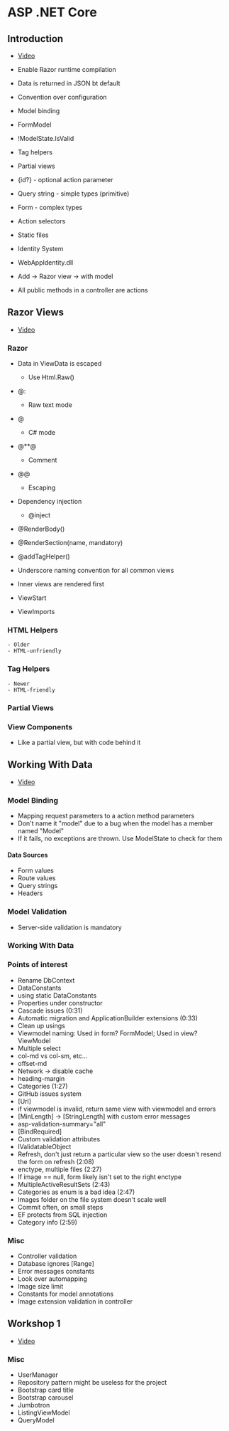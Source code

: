 # ASP .NET Core

## Introduction
- [Video](https://www.youtube.com/watch?v=pcQ-FpGxkTY)

- Enable Razor runtime compilation
- Data is returned in JSON bt default
- Convention over configuration
- Model binding
- FormModel
- !ModelState.IsValid
- Tag helpers
- Partial views
- {id?} - optional action parameter
- Query string - simple types (primitive)
- Form - complex types
- Action selectors
- Static files
- Identity System
- WebAppIdentity.dll
- Add -> Razor view -> with model
- All public methods in a controller are actions

## Razor Views
- [Video](https://www.youtube.com/watch?v=GgF9FO648oM)

### Razor
- Data in ViewData is escaped
    - Use Html.Raw()
- @:
    - Raw text mode
- @
    - C# mode
- @**@
    - Comment
- @@
    - Escaping
- Dependency injection
    - @inject

- @RenderBody()
- @RenderSection(name, mandatory)
- @addTagHelper()

- Underscore naming convention for all common views
- Inner views are rendered first
- ViewStart
- ViewImports

### HTML Helpers
    - Older
    - HTML-unfriendly

### Tag Helpers
    - Newer
    - HTML-friendly

### Partial Views

### View Components

- Like a partial view, but with code behind it
## Working With Data
- [Video](https://www.youtube.com/watch?v=nE5utQrOQiM)

### Model Binding

- Mapping request parameters to a action method parameters
- Don't name it "model" due to a bug when the model has a member named "Model"
- If it fails, no exceptions are thrown. Use ModelState to check for them

#### Data Sources

- Form values
- Route values
- Query strings
- Headers

### Model Validation

- Server-side validation is mandatory

### Working With Data

### Points of interest

- Rename DbContext
- DataConstants
- using static DataConstants
- Properties under constructor
- Cascade issues (0:31)
- Automatic migration and ApplicationBuilder extensions (0:33)
- Clean up usings
- Viewmodel naming: Used in form? FormModel; Used in view? ViewModel
- Multiple select
- col-md vs col-sm, etc...
- offset-md
- Network -> disable cache
- heading-margin
- Categories (1:27)
- GitHub issues system
- \[Url\]
- if viewmodel is invalid, return same view with viewmodel and errors
- [MinLength] -> [StringLength] with custom error messages
- asp-validation-summary="all"
- [BindRequired]
- Custom validation attributes
- IValidatableObject
- Refresh, don't just return a particular view so the user doesn't resend the form on refresh (2:08)
- enctype, multiple files (2:27)
- If image == null, form likely isn't set to the right enctype
- MultipleActiveResultSets (2:43)
- Categories as enum is a bad idea (2:47)
- Images folder on the file system doesn't scale well
- Commit often, on small steps
- EF protects from SQL injection
- Category info (2:59)

### Misc

- Controller validation
- Database ignores \[Range\]
- Error messages constants
- Look over automapping
- Image size limit
- Constants for model annotations
- Image extension validation in controller

## Workshop 1
- [Video](https://www.youtube.com/watch?v=JbBNt-Oz1lM)

### Misc

- UserManager
- Repository pattern might be useless for the project
- Bootstrap card title
- Bootstrap carousel
- Jumbotron
- ListingViewModel
- QueryModel
